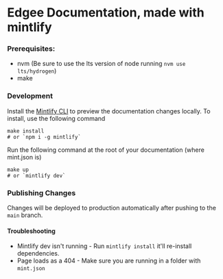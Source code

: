 # Edgee Documentation, made with mintlify

### Prerequisites:
- nvm (Be sure to use the lts version of node running `nvm use lts/hydrogen`)
- make

### Development

Install the [Mintlify CLI](https://www.npmjs.com/package/mintlify) to preview the documentation changes locally. To install, use the following command

```
make install
# or `npm i -g mintlify`
```

Run the following command at the root of your documentation (where mint.json is)

```
make up
# or `mintlify dev`
```

### Publishing Changes

Changes will be deployed to production automatically after pushing to the `main` branch.

#### Troubleshooting

- Mintlify dev isn't running - Run `mintlify install` it'll re-install dependencies.
- Page loads as a 404 - Make sure you are running in a folder with `mint.json`
